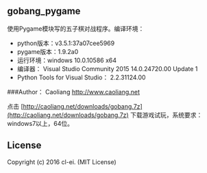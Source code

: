 ## gobang_pygame

使用Pygame模块写的五子棋对战程序。编译环境：
+ python版本：v3.5.1:37a07cee5969
+ pygame版本：1.9.2a0
+ 运行环境：windows  10.0.10586 x64
+ 编译器： Visual Studio Community 2015 14.0.24720.00 Update 1
+ Python Tools for Visual Studio： 2.2.31124.00

###Author： Caoliang http://www.caoliang.net


点击 [http://caoliang.net/downloads/gobang.7z](http://caoliang.net/downloads/gobang.7z) 下载游戏试玩，系统要求：windows7以上，64位。

## License

Copyright (c) 2016 cl-ei. (MIT License)



